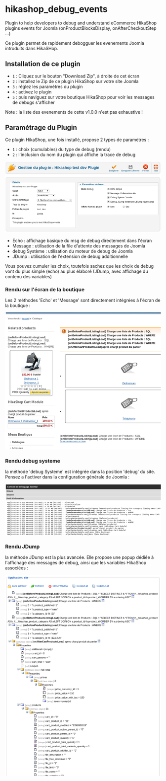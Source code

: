 hikashop_debug_events
=====================

Plugin to help developers to debug and understand eCommerce HikaShop plugins events for Joomla (onProductBlocksDisplay, onAfterCheckoutStep ...)

Ce plugin permet de rapidement debogguer les evenements Joomla introduits dans HikaSHop.


## Installation de ce plugin

- `1` : Cliquez sur le bouton "Download Zip", à droite de cet écran
- `2` : installez le Zip de ce plugin HikaShop sur votre site Joomla
- `3` : réglez les paramètres du plugin
- `4` : activez le plugin
- `5` : puis naviguez sur votre boutique HikaShop pour voir les messages de debugs s'afficher

Note : la liste des evenements de cette v1.0.0 n'est pas exhaustive !


## Paramétrage du Plugin

Ce plugin HikaShop, une fois installé, propose 2 types de paramètres :
- `1` : choix (cumulables) du type de debug (rendu)
- `2` : l'inclusion du nom du plugin qui affiche la trace de debug

![alt text](/docs/captures/debug0.png "Paramétrage du Plugin HikaShop")

- Echo : affichage basique du msg de debug directement dans l'écran
- Message : utilisation de la file d'attente des messages de Joomla
- debug Système : utilisation du moteur de debug de Joomla
- JDump : utilisation de l'extension de debug additionnelle

Vous pouvez cumuler les choix, toutefois sachez que les choix de debug vont du plus simple (echo) au plus élaboré (JDump, avec affichage du contenu des variables)


### Rendu sur l'écran de la boutique
Les 2 méthodes 'Echo' et 'Message' sont directement intégrées à l'écran de la boutique :

![alt text](/docs/captures/debug1.png "Rendu avec debug simple")


### Rendu debug systeme
la méthode 'debug Systeme' est intégrée dans la position 'debug' du site. Pensez a l'activer dans la configuration générale de Joomla :

![alt text](/docs/captures/debug2.png "Rendu avec debug systeme")


### Rendu JDump
la méthode JDump est la plus avancée. Elle propose une popup dédiée à l'affichage des messages de debug, ainsi que les variables HikaShop associées :

![alt text](/docs/captures/debug3.png "Rendu avec JDump")
